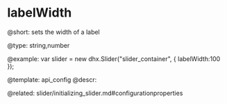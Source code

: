 labelWidth
=============

@short: 
sets the width of a label




@type: string,number

@example: 
var slider = new dhx.Slider("slider_container", {
    labelWidth:100
});


@template:	api_config
@descr: 


@related: slider/initializing_slider.md#configurationproperties
